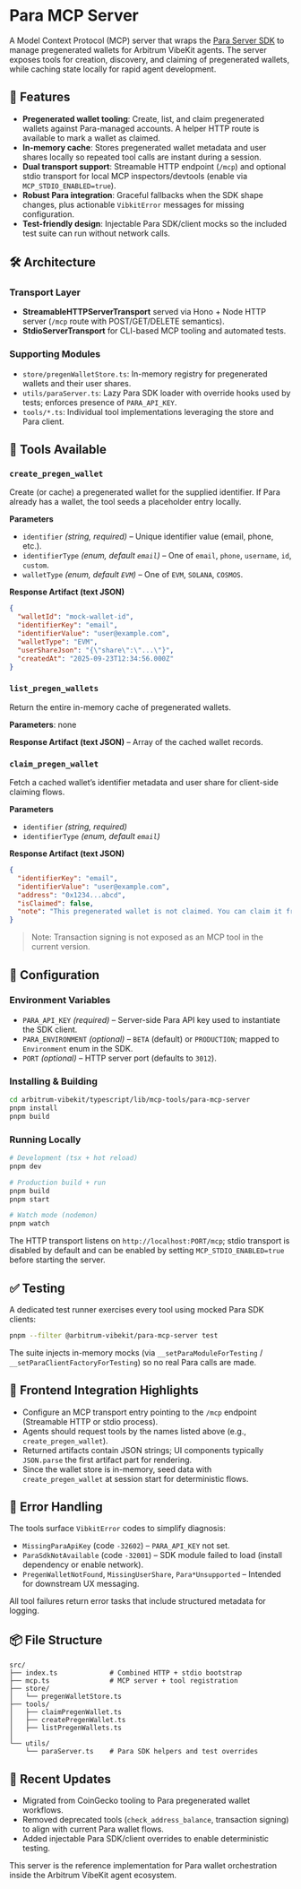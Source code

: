 # Para MCP Server

A Model Context Protocol (MCP) server that wraps the [Para Server SDK](https://docs.getpara.com/server-sdk) to manage pregenerated wallets for Arbitrum VibeKit agents. The server exposes tools for creation, discovery, and claiming of pregenerated wallets, while caching state locally for rapid agent development.

## 🚀 Features
- **Pregenerated wallet tooling**: Create, list, and claim pregenerated wallets against Para-managed accounts. A helper HTTP route is available to mark a wallet as claimed.
- **In-memory cache**: Stores pregenerated wallet metadata and user shares locally so repeated tool calls are instant during a session.
- **Dual transport support**: Streamable HTTP endpoint (`/mcp`) and optional stdio transport for local MCP inspectors/devtools (enable via `MCP_STDIO_ENABLED=true`).
- **Robust Para integration**: Graceful fallbacks when the SDK shape changes, plus actionable `VibkitError` messages for missing configuration.
- **Test-friendly design**: Injectable Para SDK/client mocks so the included test suite can run without network calls.

## 🛠 Architecture

### Transport Layer
- **StreamableHTTPServerTransport** served via Hono + Node HTTP server (`/mcp` route with POST/GET/DELETE semantics).
- **StdioServerTransport** for CLI-based MCP tooling and automated tests.

### Supporting Modules
- `store/pregenWalletStore.ts`: In-memory registry for pregenerated wallets and their user shares.
- `utils/paraServer.ts`: Lazy Para SDK loader with override hooks used by tests; enforces presence of `PARA_API_KEY`.
- `tools/*.ts`: Individual tool implementations leveraging the store and Para client.

## 🧰 Tools Available

### `create_pregen_wallet`
Create (or cache) a pregenerated wallet for the supplied identifier. If Para already has a wallet, the tool seeds a placeholder entry locally.

**Parameters**
- `identifier` *(string, required)* – Unique identifier value (email, phone, etc.).
- `identifierType` *(enum, default `email`)* – One of `email`, `phone`, `username`, `id`, `custom`.
- `walletType` *(enum, default `EVM`)* – One of `EVM`, `SOLANA`, `COSMOS`.

**Response Artifact (text JSON)**
```json
{
  "walletId": "mock-wallet-id",
  "identifierKey": "email",
  "identifierValue": "user@example.com",
  "walletType": "EVM",
  "userShareJson": "{\"share\":\"...\"}",
  "createdAt": "2025-09-23T12:34:56.000Z"
}
```

### `list_pregen_wallets`
Return the entire in-memory cache of pregenerated wallets.

**Parameters**: none

**Response Artifact (text JSON)** – Array of the cached wallet records.

### `claim_pregen_wallet`
Fetch a cached wallet’s identifier metadata and user share for client-side claiming flows.

**Parameters**
- `identifier` *(string, required)*
- `identifierType` *(enum, default `email`)*

**Response Artifact (text JSON)**
```json
{
  "identifierKey": "email",
  "identifierValue": "user@example.com",
  "address": "0x1234...abcd",
  "isClaimed": false,
  "note": "This pregenerated wallet is not claimed. You can claim it from the frontend using the Claim button."
}
```

> Note: Transaction signing is not exposed as an MCP tool in the current version.

## 🔧 Configuration

### Environment Variables
- `PARA_API_KEY` *(required)* – Server-side Para API key used to instantiate the SDK client.
- `PARA_ENVIRONMENT` *(optional)* – `BETA` (default) or `PRODUCTION`; mapped to `Environment` enum in the SDK.
- `PORT` *(optional)* – HTTP server port (defaults to `3012`).

### Installing & Building
```bash
cd arbitrum-vibekit/typescript/lib/mcp-tools/para-mcp-server
pnpm install
pnpm build
```

### Running Locally
```bash
# Development (tsx + hot reload)
pnpm dev

# Production build + run
pnpm build
pnpm start

# Watch mode (nodemon)
pnpm watch
```

The HTTP transport listens on `http://localhost:PORT/mcp`; stdio transport is disabled by default and can be enabled by setting `MCP_STDIO_ENABLED=true` before starting the server.

## ✅ Testing

A dedicated test runner exercises every tool using mocked Para SDK clients:
```bash
pnpm --filter @arbitrum-vibekit/para-mcp-server test
```
The suite injects in-memory mocks (via `__setParaModuleForTesting` / `__setParaClientFactoryForTesting`) so no real Para calls are made.

## 🧩 Frontend Integration Highlights

- Configure an MCP transport entry pointing to the `/mcp` endpoint (Streamable HTTP or stdio process).
- Agents should request tools by the names listed above (e.g., `create_pregen_wallet`).
- Returned artifacts contain JSON strings; UI components typically `JSON.parse` the first artifact part for rendering.
- Since the wallet store is in-memory, seed data with `create_pregen_wallet` at session start for deterministic flows.

## 🚨 Error Handling

The tools surface `VibkitError` codes to simplify diagnosis:
- `MissingParaApiKey` (code `-32602`) – `PARA_API_KEY` not set.
- `ParaSdkNotAvailable` (code `-32001`) – SDK module failed to load (install dependency or enable network).
- `PregenWalletNotFound`, `MissingUserShare`, `Para*Unsupported` – Intended for downstream UX messaging.

All tool failures return error tasks that include structured metadata for logging.

## 📦 File Structure
```
src/
├── index.ts             # Combined HTTP + stdio bootstrap
├── mcp.ts               # MCP server + tool registration
├── store/
│   └── pregenWalletStore.ts
├── tools/
│   ├── claimPregenWallet.ts
│   ├── createPregenWallet.ts
│   ├── listPregenWallets.ts
│   
└── utils/
    └── paraServer.ts    # Para SDK helpers and test overrides
```

## 🔄 Recent Updates
- Migrated from CoinGecko tooling to Para pregenerated wallet workflows.
- Removed deprecated tools (`check_address_balance`, transaction signing) to align with current Para wallet flows.
- Added injectable Para SDK/client overrides to enable deterministic testing.

This server is the reference implementation for Para wallet orchestration inside the Arbitrum VibeKit agent ecosystem.
